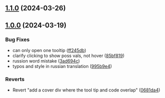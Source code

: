 ## [1.1.0](https://github.com/andrewsemchism/flexboxfroggy/compare/v1.0.0...v1.1.0) (2024-03-26)

## [1.0.0](https://github.com/andrewsemchism/flexboxfroggy/compare/0681da40f88733e03d1f9577c0c8976a57fa8907...v1.0.0) (2024-03-19)


### Bug Fixes

* can only open one tooltip ([ff245db](https://github.com/andrewsemchism/flexboxfroggy/commit/ff245db67fb123c5fb8117c9baf8df2422d11de2))
* clarify clicking to show poss vals, not hover ([85bf819](https://github.com/andrewsemchism/flexboxfroggy/commit/85bf819d6b39f5df7d271115baf1edf72346b675))
* russion word mistake ([3ad694c](https://github.com/andrewsemchism/flexboxfroggy/commit/3ad694cc9f8e3f627ec1db5601b1553fdcd44f32))
* typos and style in russian translation ([995b9e4](https://github.com/andrewsemchism/flexboxfroggy/commit/995b9e4962d9e093891a83e021f3e021511a0403))


### Reverts

* Revert "add a cover div where the tool tip and code overlap" ([0681da4](https://github.com/andrewsemchism/flexboxfroggy/commit/0681da40f88733e03d1f9577c0c8976a57fa8907))

